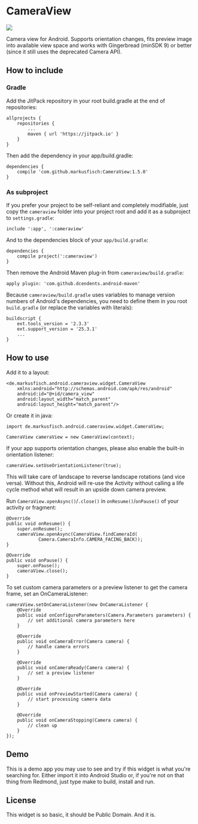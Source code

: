 # CameraView

[![](https://jitpack.io/v/markusfisch/CameraView.svg)](https://jitpack.io/#markusfisch/CameraView)

Camera view for Android. Supports orientation changes, fits preview image
into available view space and works with Gingerbread (minSDK 9) or better
(since it still uses the deprecated Camera API).

## How to include

### Gradle

Add the JitPack repository in your root build.gradle at the end of
repositories:

	allprojects {
		repositories {
			...
			maven { url 'https://jitpack.io' }
		}
	}

Then add the dependency in your app/build.gradle:

	dependencies {
		compile 'com.github.markusfisch:CameraView:1.5.0'
	}

### As subproject

If you prefer your project to be self-reliant and completely modifiable,
just copy the `cameraview` folder into your project root and add it as a
subproject to `settings.gradle`:

	include ':app', ':cameraview'

And to the dependencies block of your `app/build.gradle`:

	dependencies {
		compile project(':cameraview')
	}

Then remove the Android Maven plug-in from `cameraview/build.gradle`:

	apply plugin: 'com.github.dcendents.android-maven'

Because `cameraview/build.gradle` uses variables to manage version
numbers of Android's dependencies, you need to define them in you root
`build.gradle` (or replace the variables with literals):

	buildscript {
		ext.tools_version = '2.3.3'
		ext.support_version = '25.3.1'
		...
	}

## How to use

Add it to a layout:

	<de.markusfisch.android.cameraview.widget.CameraView
		xmlns:android="http://schemas.android.com/apk/res/android"
		android:id="@+id/camera_view"
		android:layout_width="match_parent"
		android:layout_height="match_parent"/>

Or create it in java:

	import de.markusfisch.android.cameraview.widget.CameraView;

	CameraView cameraView = new CameraView(context);

If your app supports orientation changes, please also enable the built-in
orientation listener:

	cameraView.setUseOrientationListener(true);

This will take care of landscape to reverse landscape rotations (and vice
versa). Without this, Android will re-use the Activity without calling a
life cycle method what will result in an upside down camera preview.

Run `CameraView.openAsync()`/`.close()` in `onResume()`/`onPause()` of
your activity or fragment:

	@Override
	public void onResume() {
		super.onResume();
		cameraView.openAsync(CameraView.findCameraId(
				Camera.CameraInfo.CAMERA_FACING_BACK));
	}

	@Override
	public void onPause() {
		super.onPause();
		cameraView.close();
	}

To set custom camera parameters or a preview listener to get the camera
frame, set an OnCameraListener:

	cameraView.setOnCameraListener(new OnCameraListener {
		@Override
		public void onConfigureParameters(Camera.Parameters parameters) {
			// set additional camera parameters here
		}

		@Override
		public void onCameraError(Camera camera) {
			// handle camera errors
		}

		@Override
		public void onCameraReady(Camera camera) {
			// set a preview listener
		}

		@Override
		public void onPreviewStarted(Camera camera) {
			// start processing camera data
		}

		@Override
		public void onCameraStopping(Camera camera) {
			// clean up
		}
	});

## Demo

This is a demo app you may use to see and try if this widget is what
you're searching for. Either import it into Android Studio or, if you're
not on that thing from Redmond, just type make to build, install and run.

## License

This widget is so basic, it should be Public Domain. And it is.
